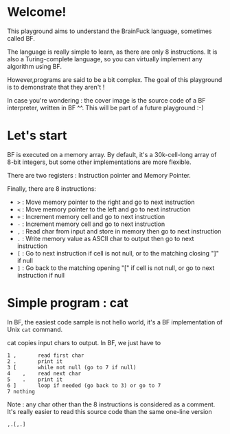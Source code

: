 # Welcome!

This playground aims to understand the BrainFuck language, sometimes called BF.

The language is really simple to learn, as there are only 8 instructions. It is also a Turing-complete language, so you can virtually implement any algorithm using BF.

However,programs are said to be a bit complex. The goal of this playground is to demonstrate that they aren't !

In case you're wondering : the cover image is the source code of a BF interpreter, written in BF ^^. This will be part of a future playground :-)

# Let's start

BF is executed on a memory array. By default, it's a 30k-cell-long array of 8-bit integers, but some other implementations are more flexible.

There are two registers : Instruction pointer and Memory Pointer.

Finally, there are 8 instructions:
* `>` : Move memory pointer to the right and go to next instruction
* `<` : Move memory pointer to the left and go to next instruction
* `+` : Increment memory cell and go to next instruction
* `-` : Increment memory cell and go to next instruction
* `,` : Read char from input and store in memory then go to next instruction
* `.` : Write memory value as ASCII char to output then go to next instruction
* `[` : Go to next instruction if cell is not null, or to the matching closing "]" if null
* `]` : Go back to the matching opening "[" if cell is not null, or go to next instruction if null

# Simple program : cat

In BF, the easiest code sample is not hello world, it's a BF implementation of Unix `cat` command.

cat copies input chars to output. In BF, we just have to

```
1 ,       read first char
2 .       print it
3 [       while not null (go to 7 if null)
4    ,    read next char
5    .    print it
6 ]       loop if needed (go back to 3) or go to 7
7 nothing
```

Note : any char other than the 8 instructions is considered as a comment. It's really easier to read this source code than the same one-line version
```
,.[,.]
```

